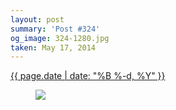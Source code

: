 ```yaml
---
layout: post
summary: 'Post #324'
og_image: 324-1280.jpg
taken: May 17, 2014
---
```


<div class="post">
 <time>
  <a href="/324">
   {{ page.date | date: "%B %-d, %Y" }}
  </a>
 </time>
 <a href="/324">
  <figure data-taken="5/17/2014">
   <img sizes="(min-width: 700px) 50vw, calc(100vw - 2rem)" src="{{ site.assets_url }}/324-640.jpg" srcset="{{ site.assets_url }}/324-1280.jpg 1280w, {{ site.assets_url }}/324-960.jpg 960w, {{ site.assets_url }}/324-640.jpg 640w, {{ site.assets_url }}/324-320.jpg 320w"/>
  </figure>
 </a>
</div>
